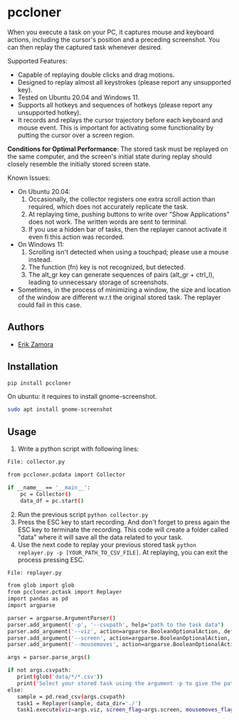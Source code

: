 # pccloner
When you execute a task on your PC, it captures mouse and keyboard actions, including the cursor's position and a preceding screenshot. You can then replay the captured task whenever desired.
 
Supported Features:
* Capable of replaying double clicks and drag motions.
* Designed to replay almost all keystrokes (please report any unsupported key).
* Tested on Ubuntu 20.04 and Windows 11.
* Supports all hotkeys and sequences of hotkeys (please report any unsupported hotkey).
* It records and replays the cursor trajectory before each keyboard and mouse event. This is important for activating some functionality by putting the cursor over a screen region.  

**Conditions for Optimal Performance**: The stored task must be replayed on the same computer, and the screen's initial state during replay should closely resemble the initially stored screen state.

Known Issues:
* On Ubuntu 20.04: 
    1) Occasionally, the collector registers one extra scroll action than required, which does not accurately replicate the task.
    2) At replaying time, pushing buttons to write over "Show Applications" does not work. The written words are sent to terminal.
    3) If you use a hidden bar of tasks, then the replayer cannot activate it even fi this action was recorded.  
* On Windows 11:
    1) Scrolling isn't detected when using a touchpad; please use a mouse instead.
    2) The function (fn) key is not recognized, but detected.
    3) The alt_gr key can generate sequences of pairs (alt_gr + ctrl_l), leading to unnecessary storage of screenshots.
* Sometimes, in the process of minimizing a window, the size and location of the window are different w.r.t the original stored task. The replayer could fail in this case. 
   

## Authors
- [Erik Zamora](https://www.ezamorag.com)
## Installation
```bash
pip install pccloner
```
On ubuntu: it requires to install gnome-screenshot.
```bash
sudo apt install gnome-screenshot
```

## Usage
1. Write a python script with following lines:
```bash
File: collector.py

from pccloner.pcdata import Collector

if __name__ == '__main__':
    pc = Collector()
    data_df = pc.start()
```
2. Run the previous script ```python collector.py```
3. Press the ESC key to start recording. And don't forget to press again the ESC key to terminate the recording. This code will create a folder called "data" where it will save all the data related to your task.
4. Use the next code to replay your previous stored task ```python replayer.py -p [YOUR_PATH_TO_CSV_FILE]```. At replaying, you can exit the process pressing ESC. 
```bash
File: replayer.py

from glob import glob 
from pccloner.pctask import Replayer
import pandas as pd
import argparse

parser = argparse.ArgumentParser()
parser.add_argument('-p', '--csvpath', help="path to the task data")
parser.add_argument('--viz', action=argparse.BooleanOptionalAction, default=False, help="To visualize actions")
parser.add_argument('--screen', action=argparse.BooleanOptionalAction, help="True means that it uses the current screenshots to visualize actions")
parser.add_argument('--mousemoves', action=argparse.BooleanOptionalAction, help="True means that cursor movements before each event is performed (except to drags events)")

args = parser.parse_args()

if not args.csvpath:
   print(glob('data/*/*.csv'))
   print('Select your stored task using the argument -p to give the path')
else: 
   sample = pd.read_csv(args.csvpath)
   task1 = Replayer(sample, data_dir='./')
   task1.execute(viz=args.viz, screen_flag=args.screen, mousemoves_flag=args.mousemoves)
```

